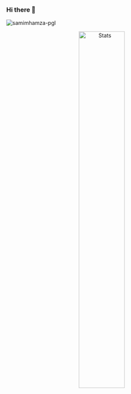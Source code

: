 ### Hi there 👋

<!--
**samimhamza-pgl/samimhamza-gpl** is a ✨ _special_ ✨ repository because its `README.md` (this file) appears on your GitHub profile.

Here are some ideas to get you started:

- 🔭 I’m currently working on ...
- 🌱 I’m currently learning ...
- 👯 I’m looking to collaborate on ...
- 🤔 I’m looking for help with ...
- 💬 Ask me about ...
- 📫 How to reach me: ...
- 😄 Pronouns: ...
- ⚡ Fun fact: ...
-->
<p align="left"> <img src="https://komarev.com/ghpvc/?username=samimhamza-pgl&label=Profile%20views&color=0e75b6&style=flat" alt="samimhamza-pgl" /> </p>

<p align="center">
 <a href="https://github-readme-stats.vercel.app">
        <img width="49%" alt="Stats" src="https://github-readme-stats.vercel.app/api?&count_private=true&include_all_commits=true&username=samimhamza-pgl&theme=onedark&custom_title=GitHub+Stats&hide_border=true"/>
    </a>
 </p>
<!--  <a href="https://github-readme-stats.vercel.app">
        <img width="41%"  alt="Stats" src="https://github-readme-stats.vercel.app/api/top-langs/?username=samimhamza-pgl&layout=compact&theme=onedark&hide_border=true"/>
    </a>
 -->
<!-- [![Top Language](https://github-readme-stats.vercel.app/api/top-langs/?username=samimhamza-pgl&layout=compact&theme=onedark&hide_border=true")](https://github-readme-stats.vercel.app/api/top-langs/?username=samimhamza-pgl&theme=onedark&hide_border=true") -->
